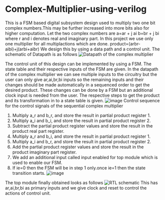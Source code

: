 # Complex-Multiplier-using-verilog
This is a FSM based digital subsystem design used to multiply two one bit complex numbers.This may be further increased into more bits also for higher computation.
Let the two complex numbers are
a=ar + j ai
b=br + j bi where r and i denotes real and imaginary part.
In this project we use only one multiplier for all multiplactions which are done.
product=(arbr-aibi)+j(arbi+aibr)
We design this by using a data path and a control unit.
The schematic of Datapath is as follows
![Datapath of the complex multiplier](https://github.com/Yogendra-7777/Complex-Multiplier-using-verilog/assets/158204977/6b4885c0-6244-49ca-8064-039495a4ae06)

The control unit of this design can be implemented by using a FSM.
The state table and their respective inputs of the FSM are given.
In the datapath of the complex multiplier we can see multiple inputs to the circuitry but the user can only give ar,ai,br,bi inputs so the remaining inputs and their changes should be made automatically in a sequenced order to get the desired product.
These changes can be done by a FSM but an additional clock input is needed from  the user.
The respective steps to get the product and its transformation in to a state table is given.
![image](https://github.com/Yogendra-7777/Complex-Multiplier-using-verilog/assets/158204977/944eca04-37d0-434b-8ba4-a55bb543c7e6)
Control sequence for the control signals of the sequential complex multiplier
1. Multiply a_r and b_r, and store the result in partial product register 1.
2. Multiply a_i and b_i, and store the result in partial product register 2.
3. Subtract the partial product register values and store the result in the product real part register.
4. Multiply a_r and b_i, and store the result in partial product register 1.
5. Multiply a_i and b_r, and store the result in partial product register 2.
6. Add the partial product register values and store the result in the product imaginary part register.
7. We add an additional input called input enabled for top module which is used to enable our FSM.
8. If ie=0 then the FSM will be in step 1 only.once ie=1 then the state transition starts.
 ![image](https://github.com/Yogendra-7777/Complex-Multiplier-using-verilog/assets/158204977/4d4599f1-c562-4070-8820-5814bfc03a50)

The top module finally obtained looks as follows
![RTL schematic](https://github.com/Yogendra-7777/Complex-Multiplier-using-verilog/assets/158204977/7e8450cf-83da-4520-b6db-838936bec81c)
This has ar,ai,br,bi as primary inputs and we give clock and reset to control the actions of control unit.



